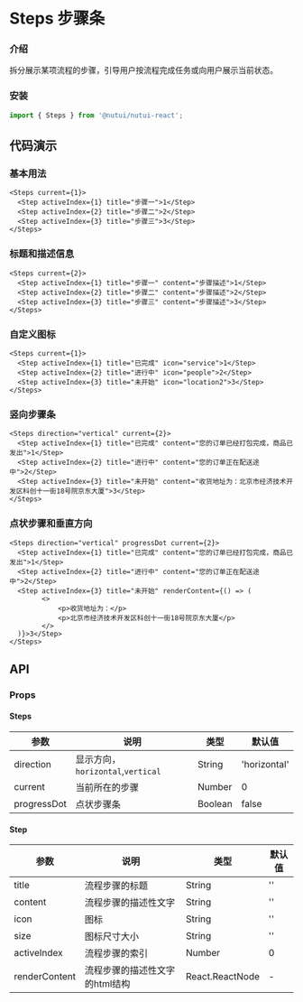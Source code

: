 # Steps 步骤条

### 介绍

拆分展示某项流程的步骤，引导用户按流程完成任务或向用户展示当前状态。

### 安装

```javascript
import { Steps } from '@nutui/nutui-react';
```

## 代码演示

### 基本用法

```tsx
<Steps current={1}>
  <Step activeIndex={1} title="步骤一">1</Step>
  <Step activeIndex={2} title="步骤二">2</Step>
  <Step activeIndex={3} title="步骤三">3</Step>
</Steps>
```

### 标题和描述信息

```tsx
<Steps current={2}>
  <Step activeIndex={1} title="步骤一" content="步骤描述">1</Step>
  <Step activeIndex={2} title="步骤二" content="步骤描述">2</Step>
  <Step activeIndex={3} title="步骤三" content="步骤描述">3</Step>
</Steps>
```

### 自定义图标

```tsx
<Steps current={1}>
  <Step activeIndex={1} title="已完成" icon="service">1</Step>
  <Step activeIndex={2} title="进行中" icon="people">2</Step> 
  <Step activeIndex={3} title="未开始" icon="location2">3</Step>
</Steps>
```

### 竖向步骤条

```tsx
<Steps direction="vertical" current={2}>
  <Step activeIndex={1} title="已完成" content="您的订单已经打包完成，商品已发出">1</Step>
  <Step activeIndex={2} title="进行中" content="您的订单正在配送途中">2</Step>
  <Step activeIndex={3} title="未开始" content="收货地址为：北京市经济技术开发区科创十一街18号院京东大厦">3</Step>
</Steps>
```

### 点状步骤和垂直方向
```tsx
<Steps direction="vertical" progressDot current={2}>
  <Step activeIndex={1} title="已完成" content="您的订单已经打包完成，商品已发出">1</Step>
  <Step activeIndex={2} title="进行中" content="您的订单正在配送途中">2</Step>
  <Step activeIndex={3} title="未开始" renderContent={() => (
        <>
            <p>收货地址为：</p>
            <p>北京市经济技术开发区科创十一街18号院京东大厦</p>
        </>
  )}>3</Step>
</Steps>
```


## API

### Props

#### Steps

| 参数                   | 说明                                                        | 类型           | 默认值      |
| ---------------------- | ----------------------------------------------------------- | -------------- | ----------- |
| direction	             | 	显示方向，`horizontal`,`vertical`  | String        | 'horizontal'  | 
| current	               | 	当前所在的步骤           | Number        | 0      |
| progressDot            |  点状步骤条     | Boolean | false         |



#### Step

| 参数           | 说明                   | 类型     | 默认值      |
| ---------------- | ---------------------- | ------------ | ----------- |
| title            | 流程步骤的标题         | String | '' |
| content          | 流程步骤的描述性文字       | String | '' |
| icon          | 图标       | String | '' |
| size          | 图标尺寸大小       | String | '' |
| activeIndex          | 流程步骤的索引       | Number | 0 |
| renderContent         | 流程步骤的描述性文字的html结构      | React.ReactNode | - |